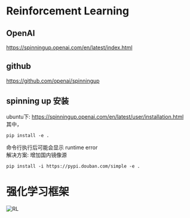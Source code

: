 # Reinforcement Learning
## OpenAI
https://spinningup.openai.com/en/latest/index.html <br>
## github
https://github.com/openai/spinningup <br>
## spinning up 安装
ubuntu下: https://spinningup.openai.com/en/latest/user/installation.html <br>
其中， 
```
pip install -e .
```
命令行执行后可能会显示 runtime error <br>
解决方案: 增加国内镜像源 <br>
```
pip install -i https://pypi.douban.com/simple -e . 
```
# 强化学习框架
![RL]() <br>
